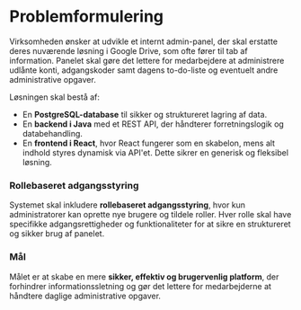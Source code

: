 # Problemformulering

Virksomheden ønsker at udvikle et internt admin-panel, der skal erstatte deres nuværende løsning i Google Drive, som
ofte fører til tab af information. Panelet skal gøre det lettere for medarbejdere at administrere udlånte konti,
adgangskoder samt dagens to-do-liste og eventuelt andre administrative opgaver.

Løsningen skal bestå af:

- En **PostgreSQL-database** til sikker og struktureret lagring af data.
- En **backend i Java** med et REST API, der håndterer forretningslogik og databehandling.
- En **frontend i React**, hvor React fungerer som en skabelon, mens alt indhold styres dynamisk via API'et. Dette
  sikrer en generisk og fleksibel løsning.

### Rollebaseret adgangsstyring

Systemet skal inkludere **rollebaseret adgangsstyring**, hvor kun administratorer kan oprette nye brugere og tildele
roller. Hver rolle skal have specifikke adgangsrettigheder og funktionaliteter for at sikre en struktureret og sikker
brug af panelet.

### Mål

Målet er at skabe en mere **sikker, effektiv og brugervenlig platform**, der forhindrer informationssletning og gør det
lettere for medarbejderne at håndtere daglige administrative opgaver.

